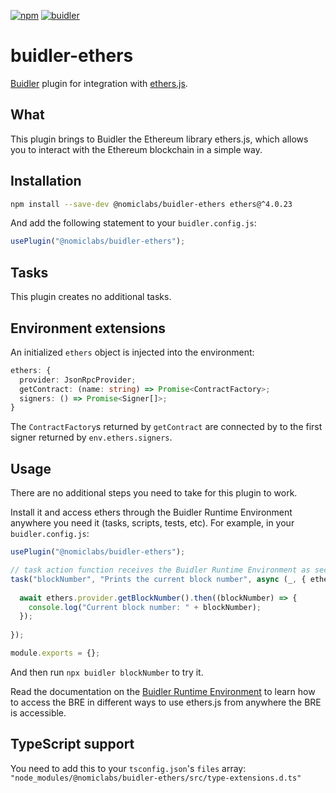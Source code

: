 [![npm](https://img.shields.io/npm/v/@nomiclabs/buidler-ethers.svg)](https://www.npmjs.com/package/@nomiclabs/buidler-ethers)
[![buidler](https://buidler.dev/buidler-plugin-badge.svg?1)](https://buidler.dev)

# buidler-ethers

[Buidler](http://getbuidler.com) plugin for integration with [ethers.js](https://github.com/ethers-io/ethers.js/).

## What

This plugin brings to Buidler the Ethereum library ethers.js, which allows you to interact with the Ethereum blockchain in a simple way.

## Installation

```bash
npm install --save-dev @nomiclabs/buidler-ethers ethers@^4.0.23
```

And add the following statement to your `buidler.config.js`:

```js
usePlugin("@nomiclabs/buidler-ethers");
```

## Tasks

This plugin creates no additional tasks.

## Environment extensions

An initialized `ethers` object is injected into the environment:

```ts
ethers: {
  provider: JsonRpcProvider;
  getContract: (name: string) => Promise<ContractFactory>;
  signers: () => Promise<Signer[]>;
}
```

The `ContractFactory`s returned by `getContract` are connected by to the first signer returned by `env.ethers.signers`.

## Usage

There are no additional steps you need to take for this plugin to work.

Install it and access ethers through the Buidler Runtime Environment anywhere you need it (tasks, scripts, tests, etc). For example, in your `buidler.config.js`:

```js
usePlugin("@nomiclabs/buidler-ethers");

// task action function receives the Buidler Runtime Environment as second argument
task("blockNumber", "Prints the current block number", async (_, { ethers }) => {
  
  await ethers.provider.getBlockNumber().then((blockNumber) => {
    console.log("Current block number: " + blockNumber);
  });
  
});

module.exports = {};
```
And then run `npx buidler blockNumber` to try it.

Read the documentation on the [Buidler Runtime Environment](https://buidler.dev/documentation/#buidler-runtime-environment-bre) to learn how to access the BRE in different ways to use ethers.js from anywhere the BRE is accessible.

## TypeScript support

You need to add this to your `tsconfig.json`'s `files` array: `"node_modules/@nomiclabs/buidler-ethers/src/type-extensions.d.ts"`
